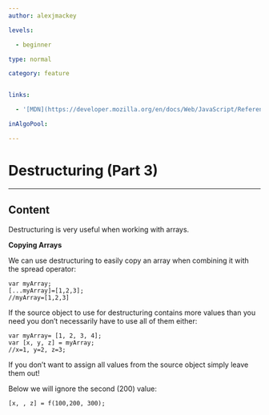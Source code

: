 ```yaml
---
author: alexjmackey

levels:

  - beginner

type: normal

category: feature


links:

  - '[MDN](https://developer.mozilla.org/en/docs/Web/JavaScript/Reference/Operators/Destructuring_assignment){website}'

inAlgoPool:

---
```


# Destructuring (Part 3)

---
## Content

Destructuring is very useful when working with arrays. 

**Copying Arrays**

We can use destructuring to easily copy an array when combining it with the spread operator:

```
var myArray;
[...myArray]=[1,2,3];
//myArray=[1,2,3]
```

If the source object to use for destructuring contains more values than you need you don’t necessarily have to use all of them either:

```
var myArray= [1, 2, 3, 4];
var [x, y, z] = myArray;
//x=1, y=2, z=3;
```
If you don’t want to assign all values from the source object simply leave them out!

Below we will ignore the second (200) value:

```
[x, , z] = f(100,200, 300);
```

